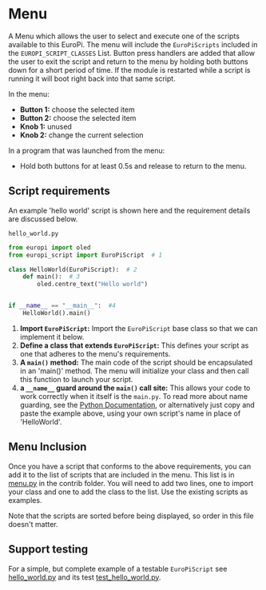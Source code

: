 # Menu 
A Menu which allows the user to select and execute one of the scripts available to this EuroPi. The menu will 
include the ``EuroPiScripts`` included in the ``EUROPI_SCRIPT_CLASSES`` List. Button press handlers are added that allow
the user to exit the script and return to the menu by holding both buttons down for a short period of time. If the 
module is restarted while a script is running it will boot right back into that same script.

In the menu: 

* **Button 1:** choose the selected item
* **Button 2:** choose the selected item
* **Knob 1:** unused
* **Knob 2:** change the current selection

In a program that was launched from the menu:

* Hold both buttons for at least 0.5s and release to return to the menu.

## Script requirements

An example 'hello world' script is shown here and the requirement details are discussed below.

``hello_world.py``
```Python
from europi import oled
from europi_script import EuroPiScript  # 1

class HelloWorld(EuroPiScript):  # 2
    def main():  # 3
        oled.centre_text("Hello world")


if __name__ == "__main__":  #4
    HelloWorld().main()
```

1. **Import ``EuroPiScript``:** Import the ``EuroPiScript`` base class so that we can implement it below.
2. **Define a class that extends ``EuroPiScript``:** This defines your script as one that adheres to the menu's requirements.
3. **A ``main()`` method:** The main code of the script should be encapsulated in an 'main()' method. The menu will initialize your class and then call this function to launch your script.
4. **a ``__name__`` guard around the ``main()`` call site:** This allows your code to work correctly when it itself is the ``main.py``. To read more about name guarding, see the [Python Documentation](https://docs.python.org/3/library/__main__.html), or alternatively just copy and paste the example above, using your own script's name in place of 'HelloWorld'.

## Menu Inclusion

Once you have a script that conforms to the above requirements, you can add it to the list of scripts that are included
in the menu. This list is in [menu.py](/software/contrib/menu.py) in the contrib folder. You will need to add two lines,
one to import your class and one to add the class to the list. Use the existing scripts as examples.

Note that the scripts are sorted before being displayed, so order in this file doesn't matter.

## Support testing

For a simple, but complete example of a testable ``EuroPiScript`` see [hello_world.py](/software/contrib/hello_world.py)
and its test [test_hello_world.py](/software/tests/contrib/test_hello_world.py).
